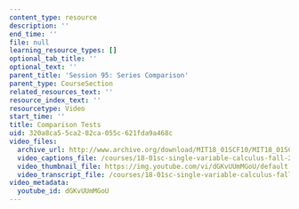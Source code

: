```yaml
---
content_type: resource
description: ''
end_time: ''
file: null
learning_resource_types: []
optional_tab_title: ''
optional_text: ''
parent_title: 'Session 95: Series Comparison'
parent_type: CourseSection
related_resources_text: ''
resource_index_text: ''
resourcetype: Video
start_time: ''
title: Comparison Tests
uid: 320a8ca5-5ca2-82ca-055c-621fda9a468c
video_files:
  archive_url: http://www.archive.org/download/MIT18_01SCF10/MIT18_01SCF10Rec_73_300k.mp4
  video_captions_file: /courses/18-01sc-single-variable-calculus-fall-2010/6d874dd509a853e3bbff2951c4581c54_1424365.vtt
  video_thumbnail_file: https://img.youtube.com/vi/dGKvUUmMGoU/default.jpg
  video_transcript_file: /courses/18-01sc-single-variable-calculus-fall-2010/b743a17ffde5926a090a4f6e0fc5cfaa_1424365.pdf
video_metadata:
  youtube_id: dGKvUUmMGoU
---
```

